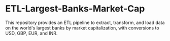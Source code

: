 # ETL-Largest-Banks-Market-Cap
This repository provides an ETL pipeline to extract, transform, and load data on the world's largest banks by market capitalization, with conversions to USD, GBP, EUR, and INR.
